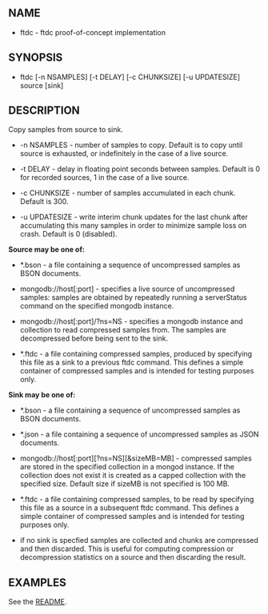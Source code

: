 ## NAME
* ftdc - ftdc proof-of-concept implementation

## SYNOPSIS

* ftdc [-n NSAMPLES] [-t DELAY] [-c CHUNKSIZE] [-u UPDATESIZE] source [sink]

## DESCRIPTION

Copy samples from source to sink.

* -n NSAMPLES - number of samples to copy. Default is to copy until
  source is exhausted, or indefinitely in the case of a live source.

* -t DELAY - delay in floating point seconds between samples. Default
   is 0 for recorded sources, 1 in the case of a live source.

* -c CHUNKSIZE - number of samples accumulated in each chunk. Default
   is 300.

* -u UPDATESIZE - write interim chunk updates for the last chunk after
   accumulating this many samples in order to minimize sample loss on
   crash. Default is 0 (disabled).


**Source may be one of:**

* *.bson - a file containing a sequence of uncompressed samples as
   BSON documents.

* mongodb://host[:port] - specifies a live source of uncompressed
  samples: samples are obtained by repeatedly running a serverStatus
  command on the specified mongodb instance.

* mongodb://host[:port]/?ns=NS - specifies a mongodb instance and
  collection to read compressed samples from. The samples are
  decompressed before being sent to the sink.

* *.ftdc - a file containing compressed samples, produced by
   specifying this file as a sink to a previous ftdc command. This
   defines a simple container of compressed samples and is intended
   for testing purposes only.

**Sink may be one of:**

* *.bson - a file containing a sequence of uncompressed samples as
   BSON documents.

* *.json - a file containing a sequence of uncompressed samples as
   JSON documents.

* mongodb://host[:port][?ns=NS][&sizeMB=MB] - compressed samples are
  stored in the specified collection in a mongod instance. If the
  collection does not exist it is created as a capped collection with
  the specified size. Default size if sizeMB is not specified is 100
  MB.

* *.ftdc - a file containing compressed samples, to be read by
   specifying this file as a source in a subsequent ftdc command. This
   defines a simple container of compressed samples and is intended
   for testing purposes only.

* if no sink is specfied samples are collected and chunks are
  compressed and then discarded. This is useful for computing
  compression or decompression statistics on a source and then
  discarding the result.



## EXAMPLES

See the [README](README.md).
